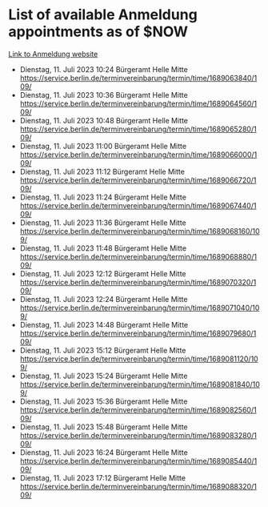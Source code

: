 # List of available Anmeldung appointments as of $NOW
[Link to Anmeldung website](https://service.berlin.de/terminvereinbarung/termin/tag.php?termin=1&anliegen[]=120686&dienstleisterlist=122210,122217,327316,122219,327312,122227,327314,122231,327346,122243,327348,122254,122252,329742,122260,329745,122262,329748,122271,327278,122273,327274,122277,327276,330436,122280,327294,122282,327290,122284,327292,122291,327270,122285,327266,122286,327264,122296,327268,150230,329760,122297,327286,122294,327284,122312,329763,122314,329775,122304,327330,122311,327334,122309,327332,317869,122281,327352,122279,329772,122283,122276,327324,122274,327326,122267,329766,122246,327318,122251,327320,122257,327322,122208,327298,122226,327300&herkunft=http%3A%2F%2Fservice.berlin.de%2Fdienstleistung%2F120686%2F)
- Dienstag, 11. Juli 2023 10:24 Bürgeramt Helle Mitte https://service.berlin.de/terminvereinbarung/termin/time/1689063840/109/
- Dienstag, 11. Juli 2023 10:36 Bürgeramt Helle Mitte https://service.berlin.de/terminvereinbarung/termin/time/1689064560/109/
- Dienstag, 11. Juli 2023 10:48 Bürgeramt Helle Mitte https://service.berlin.de/terminvereinbarung/termin/time/1689065280/109/
- Dienstag, 11. Juli 2023 11:00 Bürgeramt Helle Mitte https://service.berlin.de/terminvereinbarung/termin/time/1689066000/109/
- Dienstag, 11. Juli 2023 11:12 Bürgeramt Helle Mitte https://service.berlin.de/terminvereinbarung/termin/time/1689066720/109/
- Dienstag, 11. Juli 2023 11:24 Bürgeramt Helle Mitte https://service.berlin.de/terminvereinbarung/termin/time/1689067440/109/
- Dienstag, 11. Juli 2023 11:36 Bürgeramt Helle Mitte https://service.berlin.de/terminvereinbarung/termin/time/1689068160/109/
- Dienstag, 11. Juli 2023 11:48 Bürgeramt Helle Mitte https://service.berlin.de/terminvereinbarung/termin/time/1689068880/109/
- Dienstag, 11. Juli 2023 12:12 Bürgeramt Helle Mitte https://service.berlin.de/terminvereinbarung/termin/time/1689070320/109/
- Dienstag, 11. Juli 2023 12:24 Bürgeramt Helle Mitte https://service.berlin.de/terminvereinbarung/termin/time/1689071040/109/
- Dienstag, 11. Juli 2023 14:48 Bürgeramt Helle Mitte https://service.berlin.de/terminvereinbarung/termin/time/1689079680/109/
- Dienstag, 11. Juli 2023 15:12 Bürgeramt Helle Mitte https://service.berlin.de/terminvereinbarung/termin/time/1689081120/109/
- Dienstag, 11. Juli 2023 15:24 Bürgeramt Helle Mitte https://service.berlin.de/terminvereinbarung/termin/time/1689081840/109/
- Dienstag, 11. Juli 2023 15:36 Bürgeramt Helle Mitte https://service.berlin.de/terminvereinbarung/termin/time/1689082560/109/
- Dienstag, 11. Juli 2023 15:48 Bürgeramt Helle Mitte https://service.berlin.de/terminvereinbarung/termin/time/1689083280/109/
- Dienstag, 11. Juli 2023 16:24 Bürgeramt Helle Mitte https://service.berlin.de/terminvereinbarung/termin/time/1689085440/109/
- Dienstag, 11. Juli 2023 17:12 Bürgeramt Helle Mitte https://service.berlin.de/terminvereinbarung/termin/time/1689088320/109/
